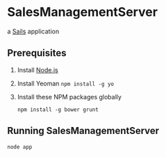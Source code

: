 # SalesManagementServer

a [Sails](http://sailsjs.org) application

## Prerequisites

1. Install [Node.js](http://nodejs.org)

2. Install Yeoman `npm install -g yo`

3. Install these NPM packages globally

    ```
    npm install -g bower grunt
    ```

## Running SalesManagementServer


    node app
